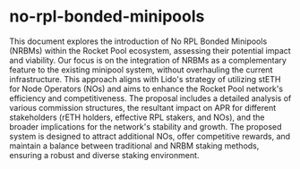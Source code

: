 # no-rpl-bonded-minipools

This document explores the introduction of No RPL Bonded Minipools (NRBMs) within the Rocket Pool ecosystem, assessing their potential impact and viability. Our focus is on the integration of NRBMs as a complementary feature to the existing minipool system, without overhauling the current infrastructure. This approach aligns with Lido's strategy of utilizing stETH for Node Operators (NOs) and aims to enhance the Rocket Pool network's efficiency and competitiveness. The proposal includes a detailed analysis of various commission structures, the resultant impact on APR for different stakeholders (rETH holders, effective RPL stakers, and NOs), and the broader implications for the network's stability and growth. The proposed system is designed to attract additional NOs, offer competitive rewards, and maintain a balance between traditional and NRBM staking methods, ensuring a robust and diverse staking environment.
